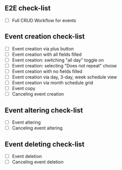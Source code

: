 ## E2E check-list
- [ ] Full CRUD Workflow for events
## Event creation check-list
- [ ] Event creation via plus button
- [ ] Event creation with all fields filled
- [ ] Event creation: switching "all day" toggle on
- [ ] Event creation: selecting "Does not repeat" choise
- [ ] Event creation with no fields filled
- [ ] Event creation via day, 3-day, week schedule view
- [ ] Event creation via month schedule grid
- [ ] Event copy
- [ ] Canceling event creation
## Event altering check-list
- [ ] Event altering
- [ ] Canceling event altering
## Event deleting check-list
- [ ] Event deletion
- [ ] Canceling event deletion
